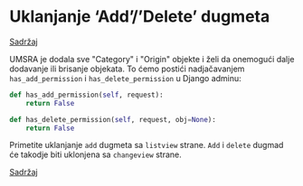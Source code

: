 
# Uklanjanje ‘Add’/’Delete’ dugmeta

[Sadržaj](00_sadrzaj.md)

UMSRA je dodala sve "Category" i "Origin" objekte i želi da onemogući dalje dodavanje ili brisanje objekata. To ćemo postići nadjačavanjem `has_add_permission` i `has_delete_permission` u Django adminu:

```py
def has_add_permission(self, request):
    return False

def has_delete_permission(self, request, obj=None):
    return False
```

Primetite uklanjanje `add` dugmeta sa `listview` strane. `Add` i `delete` dugmad će takodje biti uklonjena sa `changeview` strane.

[Sadržaj](00_sadrzaj.md)
